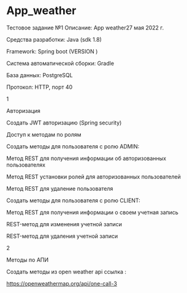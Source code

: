 # App_weather


Тестовое задание №1
Описание: App weather27 мая 2022 г. 

Средства разработки: Java (sdk 1.8)

Framework: Spring boot (VERSION )

Cистема автоматической сборки: Gradle

База данных: PostgreSQL

Протокол: HTTP, порт 40

 1 

Авторизация

Создать JWT авторизацию (Spring security)

Доступ к методам по ролям

Создать методы для пользователя с ролю ADMIN:

Метод REST для получения информации об авторизованных пользователях

Метод REST установки ролей для авторизованных пользователей

Метод REST для удаление пользователя

Создать методы для пользователя с ролю CLIENT:

Метод REST для получения информации о своем учетная запись

REST-метод для изменения учетной записи

REST-метод для удаления учетной записи


2


Методы по АПИ

Создать методы из open weather api ссылка  :

https://openweathermap.org/api/one-call-3

